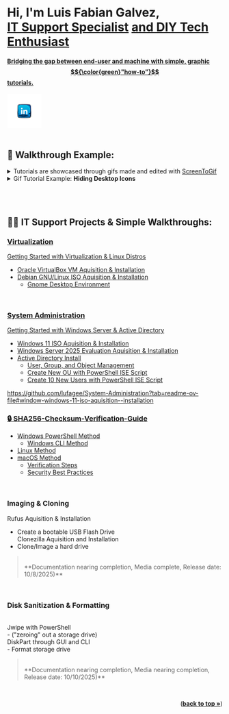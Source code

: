 <!-- Back to top link -->
<a id="readme-top"></a>
<h1>Hi, I'm <b>Luis Fabian Galvez</b>, <br/><a href="https://linkedin.com/in//luisfabian-g/">IT Support Specialist</a> <a href="https://www.github.com/lufagee/">and DIY Tech Enthusiast</h1>

#### Bridging the gap between end-user and machine with simple, graphic $${\color{green}"how-to"}$$ tutorials.  <br/>
<!-- PROJECT LOGO -->
<div align="left">
  <a href="https://www.linkedin.com/in/luisfabian-g/">
    <img src="images/LinkedIn (Custom).png" alt="LinkedIn" width="80" height="80">
  </a>
</div>

<br/>

<h2><b>👯 Walkthrough Example:</b></h2>
<details>
<summary>Tutorials are showcased through gifs made and edited with <a href="https://github.com/NickeManarin/ScreenToGif">ScreenToGif</a></summary>
<ol>ScreenToGif is a free, open source, and user friendly application that allows you to turn screen recordings into gifs.</b>
</ol>
</details>

<details>
<summary>Gif Tutorial Example: <b>Hiding Desktop Icons</b></summary>
<ol>
<img src="gifs/ExampleGif.gif" height="60%" width="60%" alt="Example gif"/>
</ol>
<a href="https://github.com/lufagee/Hide-the-Recycle-Bin/blob/main/README.md#colorgreenhide-space-the-space-recycle-space-bin">Walkthrough Example: Hide the Recycle Bin with <b>gpedit.msc</b></a>
</details>

<br/>
<br/>


<br/>
<h2>👨‍💻 IT Support Projects & Simple Walkthroughs:</h2>


<h3><a href="https://github.com/lufagee/Virtualization">Virtualization</a></h3>

[Getting Started with Virtualization & Linux Distros](https://github.com/lufagee/Virtualization/blob/main/README.md#colorhotpinkgetting-space-started-space-with-space-virtualization)
  - [Oracle VirtualBox VM Aquisition & Installation](https://github.com/lufagee/Virtualization?tab=readme-ov-file#oracle-virtualbox-vm-aquisition--installation) 
  - [Debian GNU/Linux ISO Aquisition & Installation](https://github.com/lufagee/Virtualization?tab=readme-ov-file#debian-gnulinux-iso-aquisition--installation)
    - [Gnome Desktop Environment](https://github.com/lufagee/Virtualization/edit/main/README.md#gnome-desktop-environment)
<!--  - Kali-Linux (**Documentation complete, Media in progress, Release date: 10/10/2025) -->
<br/>


<h3><a href="https://github.com/lufagee/System-Administration">System Administration</a></h3>

[Getting Started with Windows Server & Active Directory](https://github.com/lufagee/System-Administration/blob/main/README.md#colorhotpinkgetting-space-started-space-with-space-windows-space-server)
  - [Windows 11 ISO Aquisition & Installation](https://github.com/lufagee/System-Administration?tab=readme-ov-file#window-windows-11-iso-aquisition--installation)
  - [Windows Server 2025 Evaluation Aquisition & Installation](https://github.com/lufagee/System-Administration?tab=readme-ov-file#file_cabinet-windows-server-2025-iso-aquisition--installation)
  - [Active Directory Install](https://github.com/lufagee/System-Administration?tab=readme-ov-file#card_file_box-active-directory)
    - [User, Group, and Object Management](https://github.com/lufagee/System-Administration#user-group-and-object-management)
    - [Create New OU with PowerShell ISE Script](https://github.com/lufagee/System-Administration?tab=readme-ov-file#create-new-ou-with-powershell-ise)
    - [Create 10 New Users with PowerShell ISE Script](https://github.com/lufagee/System-Administration?tab=readme-ov-file#create-10-new-users-with-powershell-ise)

https://github.com/lufagee/System-Administration?tab=readme-ov-file#window-windows-11-iso-aquisition--installation
<br/>


<h3><a href="https://github.com/lufagee/SHA256-Checksum-Verification-Guide/blob/main/README.md#-sha256-checksum-verification-guide">🔒 SHA256-Checksum-Verification-Guide</a></h3>

  - [Windows PowerShell Method](https://github.com/lufagee/SHA256-Checksum-Verification-Guide/blob/main/README.md#windows-powershell-method)
    - [Windows CLI Method](https://github.com/lufagee/SHA256-Checksum-Verification-Guide/blob/main/README.md#windows-command-prompt-method)
  - [Linux Method](https://github.com/lufagee/SHA256-Checksum-Verification-Guide/blob/main/README.md#linuxmacos-cli-method)
  - [macOS Method](https://github.com/lufagee/SHA256-Checksum-Verification-Guide/blob/main/README.md#linuxmacos-cli-method)
    - [Verification Steps](https://github.com/lufagee/SHA256-Checksum-Verification-Guide/blob/main/README.md#-verification-steps-)
    - [Security Best Practices](https://github.com/lufagee/SHA256-Checksum-Verification-Guide/blob/main/README.md#%EF%B8%8F-security-best-practices)




<br/>



<h3>Imaging & Cloning</h3>

Rufus Aquisition & Installation<br/>
  - Create a bootable USB Flash Drive<br/>
Clonezilla Aquisition and Installation<br/>
  - Clone/Image a hard drive<br/>
  
> <br/>  
> **Documentation nearing completion, Media complete, Release date: 10/8/2025)**
<br/>




<h3>Disk Sanitization & Formatting</h3><br/>
Jwipe with PowerShell<br/> 
  - ("zeroing" out a storage drive)<br/>
DiskPart through GUI and CLI<br/>
  - Format storage drive<br/>

> <br/>  
> **Documentation nearing completion, Media nearing completion, Release date: 10/10/2025)**
<br/>


<p align="right">(<a href="#readme-top"><strong>back to top »</strong></a>)</p>
